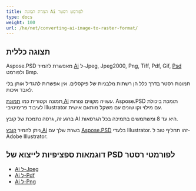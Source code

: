 ```yaml
---
title: המרת תמונת Ai לפורמט רסטר
type: docs
weight: 100
url: /he/net/converting-ai-image-to-raster-format/
---
```


## **תצוגה כללית**
Aspose.PSD מאפשרת להמיר [Ai](/he/psd/net/ai-adobe-illustrator-format/) ל-Jpeg, Jpeg2000, Png, Tiff, Pdf, Gif, [Psd ](https://reference.aspose.com/psd/net/aspose.psd.fileformats.psd/psdimage)ולפורמט Bmp.



תמונות רסטר בדרך כלל הן רשתות מלבניות של פיקסלים. אין אפשרות להגדיל אותן בלי לאבד איכות.

תמונה וקטורית כמו [תמונת Ai](https://reference.aspose.com/psd/net/aspose.psd.fileformats.ai/aiimage) עשויה מקווים וצורות. Aspose.PSD תומכת ביכולת לעיבוד פרימיטיבי Illustrator עם מילוי וקו שונים עם משקל מותאם אישית.

ברגע זה, גרסה נתמכת של קובץ AI היא עד 8 ומשתמשים בתמיכה בכל הגרסאות.

ניתן להמיר [קובץ Ai](/he/psd/net/ai-adobe-illustrator-format/) בשרת שלך עם [Aspose.PSD](https://products.aspose.com/psd/net) בלעדי Illustrator. זהו תחליף טוב ל-Adobe Illustrator.
## **דוגמאות ספציפיות לייצוא של PSD לפורמטי רסטר**
- [Ai ל-Jpeg](/he/psd/net/ai-to-jpg/)
- [Ai ל-Pdf ](/he/psd/net/ai-to-pdf/)
- [Ai ל-Png](/he/psd/net/ai-to-png/)
